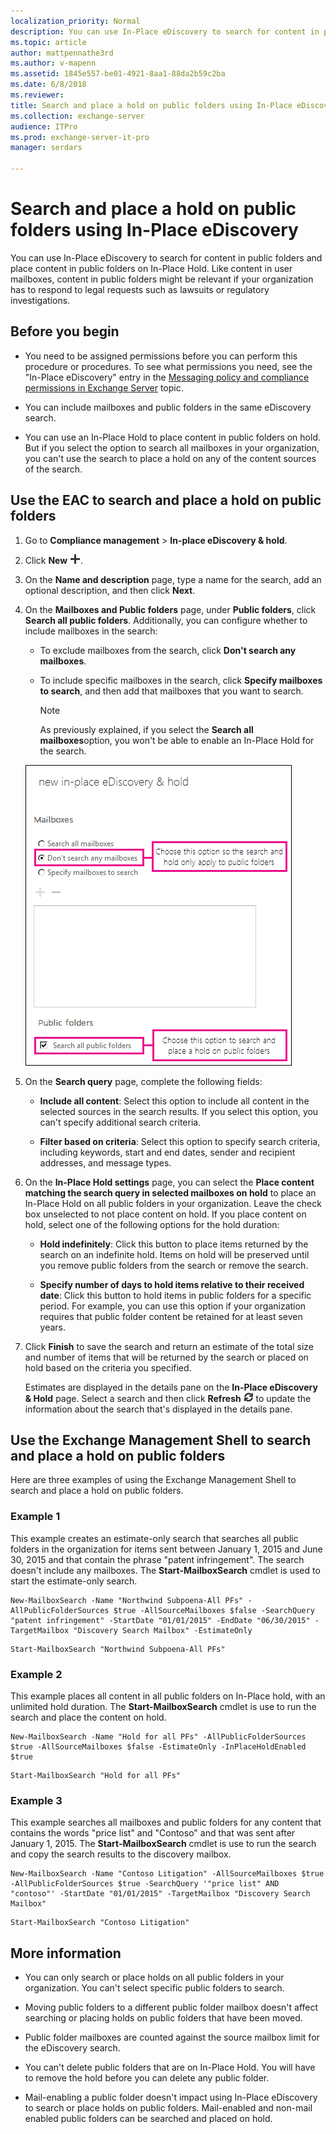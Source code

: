 ```yaml
---
localization_priority: Normal
description: You can use In-Place eDiscovery to search for content in public folders and place content in public folders on In-Place Hold. Like content in user mailboxes, content in public folders might be relevant if your organization has to respond to legal requests such as lawsuits or regulatory investigations.
ms.topic: article
author: mattpennathe3rd
ms.author: v-mapenn
ms.assetid: 1845e557-be01-4921-8aa1-88da2b59c2ba
ms.date: 6/8/2018
ms.reviewer: 
title: Search and place a hold on public folders using In-Place eDiscovery
ms.collection: exchange-server
audience: ITPro
ms.prod: exchange-server-it-pro
manager: serdars

---
```


# Search and place a hold on public folders using In-Place eDiscovery

You can use In-Place eDiscovery to search for content in public folders and place content in public folders on In-Place Hold. Like content in user mailboxes, content in public folders might be relevant if your organization has to respond to legal requests such as lawsuits or regulatory investigations.

## Before you begin

- You need to be assigned permissions before you can perform this procedure or procedures. To see what permissions you need, see the "In-Place eDiscovery" entry in the [Messaging policy and compliance permissions in Exchange Server](../../permissions/feature-permissions/policy-and-compliance-permissions.md) topic.

- You can include mailboxes and public folders in the same eDiscovery search.

- You can use an In-Place Hold to place content in public folders on hold. But if you select the option to search all mailboxes in your organization, you can't use the search to place a hold on any of the content sources of the search.

## Use the EAC to search and place a hold on public folders

1. Go to **Compliance management** \> **In-place eDiscovery & hold**.

2. Click **New** ![Add icon](../../media/ITPro_EAC_AddIcon.png).

3. On the **Name and description** page, type a name for the search, add an optional description, and then click **Next**.

4. On the **Mailboxes and Public folders** page, under **Public folders**, click **Search all public folders**. Additionally, you can configure whether to include mailboxes in the search:

   - To exclude mailboxes from the search, click **Don't search any mailboxes**.

   - To include specific mailboxes in the search, click **Specify mailboxes to search**, and then add that mailboxes that you want to search.

     > [!NOTE]
     > As previously explained, if you select the **Search all mailboxes**option, you won't be able to enable an In-Place Hold for the search.

   ![Use In-Place eDiscovery to search and place a hold on public folders](../../media/TA_MRM_SearchPublicFolders.gif)

5. On the **Search query** page, complete the following fields:

   - **Include all content**: Select this option to include all content in the selected sources in the search results. If you select this option, you can't specify additional search criteria.

   - **Filter based on criteria**: Select this option to specify search criteria, including keywords, start and end dates, sender and recipient addresses, and message types.

6. On the **In-Place Hold settings** page, you can select the **Place content matching the search query in selected mailboxes on hold** to place an In-Place Hold on all public folders in your organization. Leave the check box unselected to not place content on hold. If you place content on hold, select one of the following options for the hold duration:

   - **Hold indefinitely**: Click this button to place items returned by the search on an indefinite hold. Items on hold will be preserved until you remove public folders from the search or remove the search.

   - **Specify number of days to hold items relative to their received date**: Click this button to hold items in public folders for a specific period. For example, you can use this option if your organization requires that public folder content be retained for at least seven years.

7. Click **Finish** to save the search and return an estimate of the total size and number of items that will be returned by the search or placed on hold based on the criteria you specified.

   Estimates are displayed in the details pane on the **In-Place eDiscovery & Hold** page. Select a search and then click **Refresh** ![Refresh icon](../../media/ITPro_EAC_RefreshIcon.png) to update the information about the search that's displayed in the details pane.

## Use the Exchange Management Shell to search and place a hold on public folders

Here are three examples of using the Exchange Management Shell to search and place a hold on public folders.

### Example 1

This example creates an estimate-only search that searches all public folders in the organization for items sent between January 1, 2015 and June 30, 2015 and that contain the phrase "patent infringement". The search doesn't include any mailboxes. The **Start-MailboxSearch** cmdlet is used to start the estimate-only search.

```
New-MailboxSearch -Name "Northwind Subpoena-All PFs" -AllPublicFolderSources $true -AllSourceMailboxes $false -SearchQuery "patent infringement" -StartDate "01/01/2015" -EndDate "06/30/2015" -TargetMailbox "Discovery Search Mailbox" -EstimateOnly
```

```
Start-MailboxSearch "Northwind Subpoena-All PFs"
```

### Example 2

This example places all content in all public folders on In-Place hold, with an unlimited hold duration. The **Start-MailboxSearch** cmdlet is use to run the search and place the content on hold.

```
New-MailboxSearch -Name "Hold for all PFs" -AllPublicFolderSources $true -AllSourceMailboxes $false -EstimateOnly -InPlaceHoldEnabled $true
```

```
Start-MailboxSearch "Hold for all PFs"
```

### Example 3

This example searches all mailboxes and public folders for any content that contains the words "price list" and "Contoso" and that was sent after January 1, 2015. The **Start-MailboxSearch** cmdlet is use to run the search and copy the search results to the discovery mailbox.

```
New-MailboxSearch -Name "Contoso Litigation" -AllSourceMailboxes $true -AllPublicFolderSources $true -SearchQuery '"price list" AND "contoso"' -StartDate "01/01/2015" -TargetMailbox "Discovery Search Mailbox"
```

```
Start-MailboxSearch "Contoso Litigation"
```

## More information

- You can only search or place holds on all public folders in your organization. You can't select specific public folders to search.

- Moving public folders to a different public folder mailbox doesn't affect searching or placing holds on public folders that have been moved.

- Public folder mailboxes are counted against the source mailbox limit for the eDiscovery search.

- You can't delete public folders that are on In-Place Hold. You will have to remove the hold before you can delete any public folder.

- Mail-enabling a public folder doesn't impact using In-Place eDiscovery to search or place holds on public folders. Mail-enabled and non-mail enabled public folders can be searched and placed on hold.
